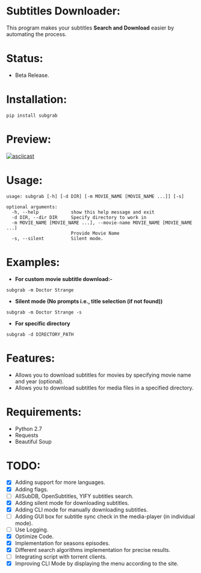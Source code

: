 # Subtitles Downloader:
This program makes your subtitles **Search and Download** easier by automating the process.

# Status:

- Beta Release.

# Installation:

`pip install subgrab`

# Preview:

[![asciicast](https://asciinema.org/a/VfwNmIMiqmjVuku02FEUiImAT.png)](https://asciinema.org/a/VfwNmIMiqmjVuku02FEUiImAT)

# Usage:

```
usage: subgrab [-h] [-d DIR] [-m MOVIE_NAME [MOVIE_NAME ...]] [-s]

optional arguments:
  -h, --help            show this help message and exit
  -d DIR, --dir DIR     Specify directory to work in
  -m MOVIE_NAME [MOVIE_NAME ...], --movie-name MOVIE_NAME [MOVIE_NAME ...]
                        Provide Movie Name
  -s, --silent          Silent mode.
```

# Examples:

- **For custom movie subtitle download:-**

`subgrab -m Doctor Strange`

- **Silent mode (No prompts i.e., title selection (if not found))** 

`subgrab -m Doctor Strange -s`

- **For specific directory**

`subgrab -d DIRECTORY_PATH`

# Features:

- Allows you to download subtitles for movies by specifying movie name and year (optional).
- Allows you to download subtitles for media files in a specified directory.

# Requirements:

- Python 2.7
- Requests
- Beautiful Soup

# TODO:

- [x] Adding support for more languages.
- [x] Adding flags.
- [ ] AllSubDB, OpenSubtitles, YIFY subtitles search.
- [X] Adding silent mode for downloading subtitles.
- [X] Adding CLI mode for manually downloading subtitles.
- [ ] Adding GUI box for subtitle sync check in the media-player (in individual mode).
- [ ] Use Logging.
- [X] Optimize Code.
- [X] Implementation for seasons episodes.
- [X] Different search algorithms implementation for precise results. 
- [ ] Integrating script with torrent clients.
- [X] Improving CLI Mode by displaying the menu according to the site.
